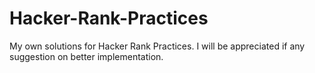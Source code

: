 # Hacker-Rank-Practices

My own solutions for Hacker Rank Practices. I will be appreciated if any suggestion on better implementation.
